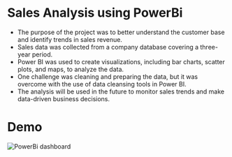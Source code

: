 # Sales Analysis using PowerBi

- The purpose of the project was to better understand the customer base and identify trends in sales revenue.
- Sales data was collected from a company database covering a three-year period.
- Power BI was used to create visualizations, including bar charts, scatter plots, and maps, to analyze the data.
- One challenge was cleaning and preparing the data, but it was overcome with the use of data cleansing tools in Power BI.
- The analysis will be used in the future to monitor sales trends and make data-driven business decisions.

# Demo

![PowerBi dashboard](https://user-images.githubusercontent.com/81603467/208642892-b0b03e16-bf62-40db-b3bf-96896d64f881.png)
